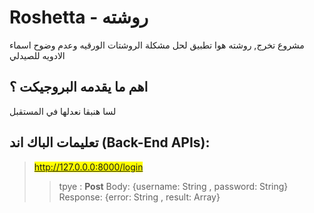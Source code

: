 # Roshetta - روشته
مشروع تخرج,
روشته هوا تطبيق لحل مشكلة الروشتات الورقيه وعدم وضوح اسماء الادويه للصيدلي
## اهم ما يقدمه البروجيكت ؟
لسا هنبقا نعدلها في المستقبل
## تعليمات الباك اند (Back-End APIs):
> <mark>http://127.0.0.0:8000/login</mark> 
> > tpye : **Post**
> > Body: {username: String , password: String}
> > Response: {error: String , result: Array} 
